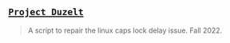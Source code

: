 ## [`Project Duzelt`](http://lxrbckl.com/Project-Duzelt)
> A script to repair the linux caps lock delay issue. Fall 2022.
